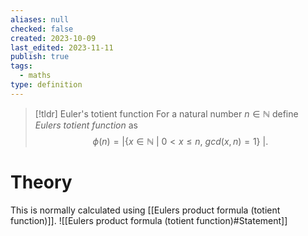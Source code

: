 ```yaml
---
aliases: null
checked: false
created: 2023-10-09
last_edited: 2023-11-11
publish: true
tags:
  - maths
type: definition
---
```

> [!tldr] Euler's totient function
> For a natural number $n \in \mathbb{N}$ define *Eulers totient function* as
> $$\phi(n) = \big \vert \left \{x \in \mathbb{N} \ \vert \ 0 < x \leq n, \ gcd(x,n) = 1 \right \} \   \big \vert.$$

# Theory

This is normally calculated using [[Eulers product formula (totient function)]].
![[Eulers product formula (totient function)#Statement]]
